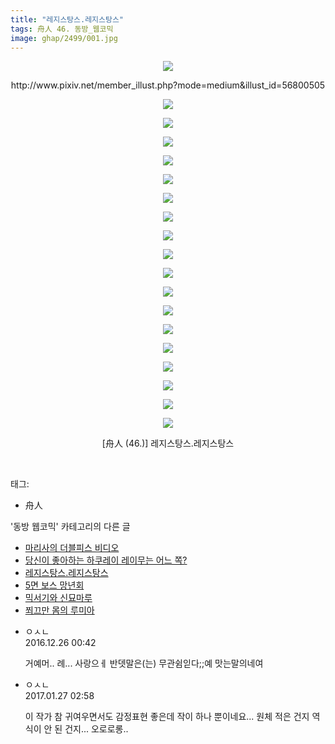 ```yaml
---
title: "레지스탕스.레지스탕스"
tags: 舟人 46. 동방_웹코믹
image: ghap/2499/001.jpg
---
```

<div class="article">
<p style="text-align: center; clear: none; float: none;"><img src="{{ site.nasurl }}/ghap/2499/001.jpg"/></p>
<p style="text-align: center; clear: none; float: none;">http://www.pixiv.net/member_illust.php?mode=medium&amp;illust_id=56800505</p>
<p style="text-align: center; clear: none; float: none;"><img src="{{ site.nasurl }}/ghap/2499/002.jpg"/></p>
<p style="text-align: center; clear: none; float: none;"><img src="{{ site.nasurl }}/ghap/2499/003.jpg"/></p>
<p style="text-align: center; clear: none; float: none;"><img src="{{ site.nasurl }}/ghap/2499/004.jpg"/></p>
<p style="text-align: center; clear: none; float: none;"><img src="{{ site.nasurl }}/ghap/2499/005.jpg"/></p>
<p style="text-align: center; clear: none; float: none;"><img src="{{ site.nasurl }}/ghap/2499/006.jpg"/></p>
<p style="text-align: center; clear: none; float: none;"><img src="{{ site.nasurl }}/ghap/2499/007.jpg"/></p>
<p style="text-align: center; clear: none; float: none;"><img src="{{ site.nasurl }}/ghap/2499/008.jpg"/></p>
<p style="text-align: center; clear: none; float: none;"><img src="{{ site.nasurl }}/ghap/2499/009.jpg"/></p>
<p style="text-align: center; clear: none; float: none;"><img src="{{ site.nasurl }}/ghap/2499/010.jpg"/></p>
<p style="text-align: center; clear: none; float: none;"><img src="{{ site.nasurl }}/ghap/2499/011.jpg"/></p>
<p style="text-align: center; clear: none; float: none;"><img src="{{ site.nasurl }}/ghap/2499/012.jpg"/></p>
<p style="text-align: center; clear: none; float: none;"><img src="{{ site.nasurl }}/ghap/2499/013.jpg"/></p>
<p style="text-align: center; clear: none; float: none;"><img src="{{ site.nasurl }}/ghap/2499/014.jpg"/></p>
<p style="text-align: center; clear: none; float: none;"><img src="{{ site.nasurl }}/ghap/2499/015.jpg"/></p>
<p style="text-align: center; clear: none; float: none;"><img src="{{ site.nasurl }}/ghap/2499/016.jpg"/></p>
<p style="text-align: center; clear: none; float: none;"><img src="{{ site.nasurl }}/ghap/2499/017.jpg"/></p>
<p style="text-align: center; clear: none; float: none;"><img src="{{ site.nasurl }}/ghap/2499/018.jpg"/></p>
<p style="text-align: center; clear: none; float: none;"><img src="{{ site.nasurl }}/ghap/2499/019.jpg"/></p>
<p style="text-align: center; clear: none; float: none;">[舟人 (46.)] 레지스탕스.레지스탕스</p>
<p><br/></p>
</div><div class="tagTrail">
<p>태그: </p>
<ul>
<li>舟人</li>
</ul>
</div><div class="another">
<p>'동방 웹코믹' 카테고리의 다른 글</p>
<ul>
<li><a href="/2016-10-09-ghap_2510">마리사의 더블피스 비디오</a></li>
<li><a href="/2016-10-08-ghap_2502">당신이 좋아하는 하쿠레이 레이무는 어느 쪽?</a></li>
<li><a href="/2016-10-08-ghap_2499">레지스탕스.레지스탕스</a></li>
<li><a href="/2016-10-07-ghap_2493">5면 보스 망년회</a></li>
<li><a href="/2016-10-07-ghap_2486">믹서기와 신묘마루</a></li>
<li><a href="/2016-10-06-ghap_2472">쬐끄만 몸의 루미아</a></li>
</ul>
</div><div class="cb_module cb_fluid">
<div class="cb_wrt cb_profile">
<div class="comment">
<ul>
<li class="cb_thumb_off" id="comment14877041">
<div class="cb_comment_area">
<div class="cb_info_area">
<div class="cb_section">
<span class="cb_nick_name">ㅇㅅㄴ</span>
</div>
<div class="cb_section">
<span class="cb_date">2016.12.26 00:42 </span>
</div>
</div>
<div class="cb_dsc_comment">
<p class="cb_dsc">
											거예머.. 례... 사랑으ㅔ 반뎃말은(는) 무관쉼읻다;;예 맛는말의네여
										</p>
</div>
</div></li>
<li class="cb_thumb_off" id="comment14901271">
<div class="cb_comment_area">
<div class="cb_info_area">
<div class="cb_section">
<span class="cb_nick_name">ㅇㅅㄴ</span>
</div>
<div class="cb_section">
<span class="cb_date">2017.01.27 02:58 </span>
</div>
</div>
<div class="cb_dsc_comment">
<p class="cb_dsc">
											이 작가 참 귀여우면서도 감정표현 좋은데 작이 하나 뿐이네요... 원체 적은 건지 역식이 안 된 건지... 오로로롱..
										</p>
</div>
</div></li>
</ul>
</div>
</div><!-- commentList close -->
</div>